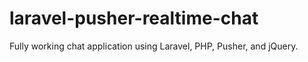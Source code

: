 # laravel-pusher-realtime-chat
 Fully working chat application using Laravel, PHP, Pusher, and jQuery.

